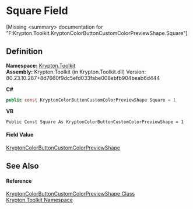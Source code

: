# Square Field


\[Missing &lt;summary&gt; documentation for "F:Krypton.Toolkit.KryptonColorButtonCustomColorPreviewShape.Square"\]



## Definition
**Namespace:** <a href="79d2eac2-21f4-54ff-7552-b20c33c30600.md">Krypton.Toolkit</a>  
**Assembly:** Krypton.Toolkit (in Krypton.Toolkit.dll) Version: 80.23.10.287+8d7660f9dc5efd033fabe008ebfb904beab6d444

**C#**
``` C#
public const KryptonColorButtonCustomColorPreviewShape Square = 1
```
**VB**
``` VB
Public Const Square As KryptonColorButtonCustomColorPreviewShape = 1
```



#### Field Value
<a href="bc6acb52-09c8-dea9-7383-83dbc1e1a841.md">KryptonColorButtonCustomColorPreviewShape</a>

## See Also


#### Reference
<a href="bc6acb52-09c8-dea9-7383-83dbc1e1a841.md">KryptonColorButtonCustomColorPreviewShape Class</a>  
<a href="79d2eac2-21f4-54ff-7552-b20c33c30600.md">Krypton.Toolkit Namespace</a>  
